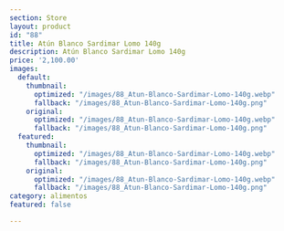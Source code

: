 ```yaml
---
section: Store
layout: product
id: "88"
title: Atún Blanco Sardimar Lomo 140g
description: Atún Blanco Sardimar Lomo 140g
price: '2,100.00'
images:
  default:
    thumbnail:
      optimized: "/images/88_Atun-Blanco-Sardimar-Lomo-140g.webp"
      fallback: "/images/88_Atun-Blanco-Sardimar-Lomo-140g.png"
    original:
      optimized: "/images/88_Atun-Blanco-Sardimar-Lomo-140g.webp"
      fallback: "/images/88_Atun-Blanco-Sardimar-Lomo-140g.png"
  featured:
    thumbnail:
      optimized: "/images/88_Atun-Blanco-Sardimar-Lomo-140g.webp"
      fallback: "/images/88_Atun-Blanco-Sardimar-Lomo-140g.png"
    original:
      optimized: "/images/88_Atun-Blanco-Sardimar-Lomo-140g.webp"
      fallback: "/images/88_Atun-Blanco-Sardimar-Lomo-140g.png"
category: alimentos
featured: false

---
```

